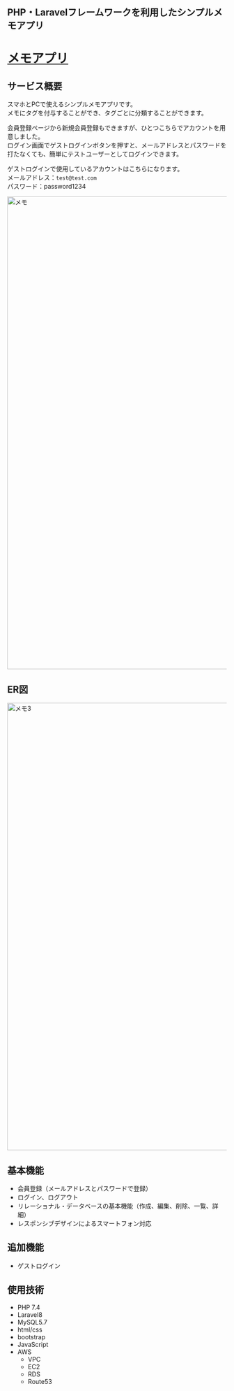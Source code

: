 ## PHP・Laravelフレームワークを利用したシンプルメモアプリ
# [メモアプリ](http://simple-memo0919.com/)
## サービス概要
スマホとPCで使えるシンプルメモアプリです。  
メモにタグを付与することができ、タグごとに分類することができます。

会員登録ページから新規会員登録もできますが、ひとつこちらでアカウントを用意しました。  
ログイン画面でゲストログインボタンを押すと、メールアドレスとパスワードを打たなくても、簡単にテストユーザーとしてログインできます。  

ゲストログインで使用しているアカウントはこちらになります。  
メールアドレス：`test@test.com`  
パスワード：password1234

<img width="1082" alt="メモ" src="https://user-images.githubusercontent.com/34031637/133964696-a546adfa-b24b-4b36-96fa-bd8e2875913f.png">

## ER図

<img width="1024" alt="メモ3" src="https://user-images.githubusercontent.com/34031637/133967750-0dd53efb-55ca-4669-9f14-4ba0be27a500.png">

## 基本機能
- 会員登録（メールアドレスとパスワードで登録）
- ログイン、ログアウト
- リレーショナル・データベースの基本機能（作成、編集、削除、一覧、詳細）
- レスポンシブデザインによるスマートフォン対応　　
## 追加機能
- ゲストログイン
## 使用技術
- PHP 7.4
- Laravel8
- MySQL5.7
- html/css
- bootstrap
- JavaScript
- AWS
    - VPC
    - EC2
    - RDS
    - Route53
